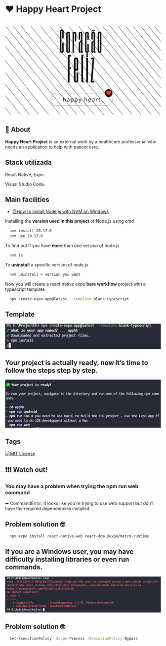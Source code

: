 
# ❤ Happy Heart Project

<h1>
  <img src= "./apphappyheart/src/assets/banner-happyheart.png"/>
</h1>

## 📖 About
**Happy Heart Project** is an external work by a healthcare professional who needs an application to help with patient care..


## Stack utilizada

React Native, Expo.

Visual Studio Code.

## Main facilities

- [@How to Install Node.js with NVM on Windows](https://github.com/coreybutler/nvm-windows)

Installing the **version used in this project** of Node.js using cmd
```bash
  nvm install 20.17.0
  nvm use 20.17.0
```

To find out if you have **more** than one version of node.js
```bash
  nvm ls
```

To **uninstall** a specific version of node.js
```bash
  nvm uninstall + version you want
```

Now you will create a react native expo **bare workflow** project with a typescript template
```bash
  npx create-expo-app@latest --template blank-typescript
```
## Template

<img src="./apphappyheart/src/assets/img-creating-with-expo.png">

## Your project is actually **ready**, now it’s time to follow the steps step by step.

<img src="./apphappyheart/src/assets/img-project-created.png">

## Tags

[![MIT License](https://img.shields.io/badge/License-Apache-green.svg)](https://choosealicense.com/licenses/apache-2.0/)

## ❗❗❗ Watch out!
### You may have a problem when trying the **npm run web** command 
➡ CommandError: It looks like you're trying to use web support but don't have the required dependencies installed.

## Problem solution 🤓

```bash
  npx expo install react-native-web react-dom @expo/metro-runtime
```

## If you are a **Windows user**, you may have difficulty installing libraries or even run commands.

<img src="./apphappyheart/src/assets/img-execution-policies.png">

## Problem solution 🤓

```bash
  Set-ExecutionPolicy -Scope Process -ExecutionPolicy Bypass
```
